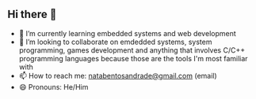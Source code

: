 ## Hi there 👋

- 🌱 I’m currently learning embedded systems and web development
- 👯 I’m looking to collaborate on emdedded systems, system programming, games development and anything that involves C/C++ programming languages because those are the tools I'm most familiar with
- 📫 How to reach me: natabentosandrade@gmail.com (email)
- 😄 Pronouns: He/Him

<!--
**natabsa/natabsa** is a ✨ _special_ ✨ repository because its `README.md` (this file) appears on your GitHub profile.

Here are some ideas to get you started:

- 🔭 I’m currently working on ...
- 💬 Ask me about ...
- 🤔 I’m looking for help with ...
- ⚡ Fun fact: ...
-->
